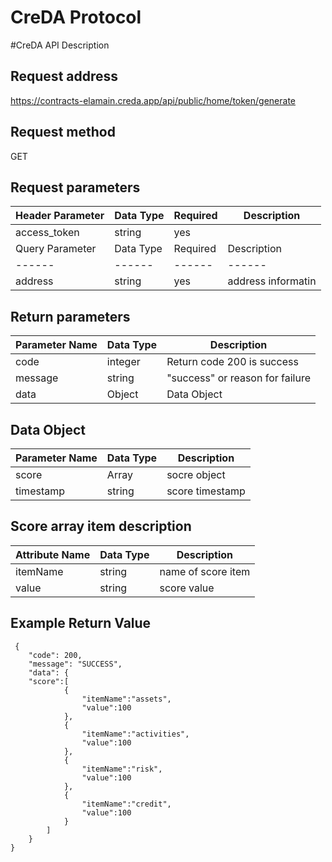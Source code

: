 # CreDA Protocol

#CreDA API Description


Request address
---------------
https://contracts-elamain.creda.app/api/public/home/token/generate


Request method
---------------

GET



Request parameters
------------------

|Header Parameter|Data Type|Required|Description|
| ------ | ------ | ------ | ------ |
|access_token|string|yes||
|Query Parameter|Data Type|Required|Description|
| ------ | ------ | ------ | ------ |
|address|string|yes|address informatin|

Return parameters
-----------------

|Parameter Name|Data Type|Description|
| ------ | ------ | ------ |
| code | integer | Return code 200 is success |
| message | string | "success" or reason for failure |
| data | Object | Data Object |


Data Object
-----------

| Parameter Name | Data Type | Description |
| ------ | ------ | ------ |
| score | Array | socre object |
| timestamp | string | score timestamp |

Score array item description
----------------------------

| Attribute Name | Data Type | Description |
| ------ | ------ | ------ |
| itemName | string | name of score item |
| value | string | score value |


Example Return Value
--------------------

     {
        "code": 200,
        "message": "SUCCESS",
        "data": {
        "score":[
                {
                    "itemName":"assets",
                    "value":100
                },
                {
                    "itemName":"activities",
                    "value":100
                },
                {
                    "itemName":"risk",
                    "value":100
                },
                {
                    "itemName":"credit",
                    "value":100
                }
            ]
        }
    }










